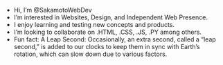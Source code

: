 - Hi, I’m @SakamotoWebDev
- I’m interested in Websites, Design, and Independent Web Presence.
- I enjoy learning and testing new concepts and products.
- I’m looking to collaborate on .HTML, .CSS, .JS, .PY among others.
- Fun fact: A Leap Second: Occasionally, an extra second, called a “leap second,” is added to our clocks to
  keep them in sync with Earth’s rotation, which can slow down due to various factors.
<!---
SakamotoWebDev/SakamotoWebDev is a ✨ special ✨ repository because its `README.md` (this file) appears on your GitHub profile.
You can click the Preview link to take a look at your changes.
--->
